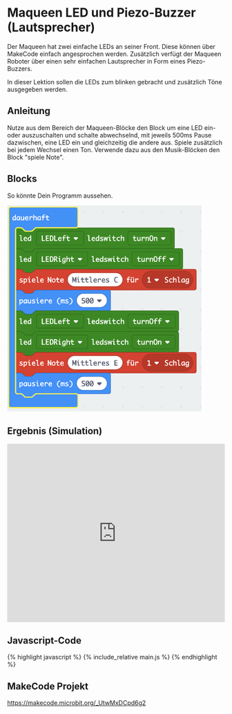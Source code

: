 # Maqueen LED und Piezo-Buzzer (Lautsprecher)

Der Maqueen hat zwei einfache LEDs an seiner Front. Diese können über MakeCode einfach angesprochen werden. Zusätzlich verfügt der Maqueen Roboter über einen sehr einfachen Lautsprecher in Form eines Piezo-Buzzers.

In dieser Lektion sollen die LEDs zum blinken gebracht und zusätzlich Töne ausgegeben werden.

## Anleitung

Nutze aus dem Bereich der Maqueen-Blöcke den Block um eine LED ein- oder auszuschalten und schalte abwechselnd, mit jeweils 500ms Pause dazwischen, eine LED ein und gleichzeitig die andere aus.
Spiele zusätzlich bei jedem Wechsel einen Ton. Verwende dazu aus den Musik-Blöcken den Block "spiele Note".

## Blocks

So könnte Dein Programm aussehen.

<img src="./screenshot.png" width="450px"/>

## Ergebnis (Simulation)

<div style="position:relative;height:0;padding-bottom:81.97%;overflow:hidden;"><iframe style="position:absolute;top:0;left:0;width:100%;height:100%;" src="https://makecode.microbit.org/---run?id=_UtwMxDCpd6g2" allowfullscreen="allowfullscreen" sandbox="allow-popups allow-forms allow-scripts allow-same-origin" frameborder="0"></iframe></div>

## Javascript-Code

{% highlight javascript %}
    {% include_relative main.js %}
{% endhighlight %}

## MakeCode Projekt

https://makecode.microbit.org/_UtwMxDCpd6g2
